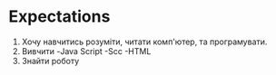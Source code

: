 # Expectations
1. Хочу навчитись розуміти, читати комп'ютер, та програмувати. 
2. Вивчити 
-Java Script
-Scc
-HTML
3. Знайти роботу 